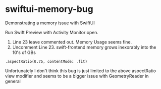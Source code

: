 # swiftui-memory-bug

Demonstrating a memory issue with SwiftUI

Run Swift Preview with Activity Monitor open.

1. Line 23 leave commented out. Memory Usage seems fine.
2. Uncomment Line 23. swift-frontend memory grows inexorably into the 10's of GBs

`.aspectRatio(0.75, contentMode: .fit)`


Unfortunately I don't think this bug is just limited to the above aspectRatio view modifier and seems to be a bigger issue with GeometryReader in general
